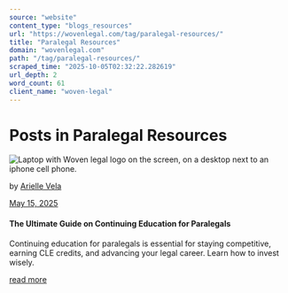 ```yaml
---
source: "website"
content_type: "blogs_resources"
url: "https://wovenlegal.com/tag/paralegal-resources/"
title: "Paralegal Resources"
domain: "wovenlegal.com"
path: "/tag/paralegal-resources/"
scraped_time: "2025-10-05T02:32:22.282619"
url_depth: 2
word_count: 61
client_name: "woven-legal"
---
```


# Posts in Paralegal Resources

![Laptop with Woven legal logo on the screen, on a desktop next to an iphone cell phone.](https://wovenlegal.com/wp-content/uploads/2025/05/Wordpress-Featured-Image-2.png)

by [Arielle Vela](https://wovenlegal.com/author/ariellevela/)

[May 15, 2025](https://wovenlegal.com/2025/05/15/)

#### The Ultimate Guide on Continuing Education for Paralegals

Continuing education for paralegals is essential for staying competitive, earning CLE credits, and advancing your legal career. Learn how to invest wisely.

[read more](https://wovenlegal.com/educationforparalegals/)